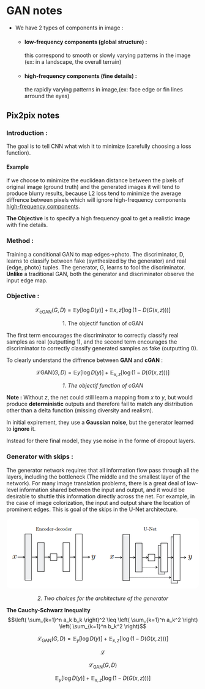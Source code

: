 # GAN notes
- We have 2 types of components in image :
    - ####  low-frequency components (global structure) : 
         <p>this correspond to smooth or slowly varying patterns in the image (ex: in a landscape, the overall terrain) 
    
    - #### high-frequency components (fine details) :
        <p>the rapidly varying patterns in image,(ex: face edge or fin lines arround the eyes)
    
## Pix2pix notes
### Introduction :
The goal is to tell CNN what wish it to minimize (carefully choosing a loss function).

 
#### Example
if we choose to minimize the euclidean distance between the pixels of original image (ground truth) and the generated images it will tend to produce blurry results, because L2 loss tend to minimize the average diffrence between pixels which will ignore high-frequency components  [high-frequency components](#high-frequency-components-fine-details).

**The Objective** is to specify a high frequency goal to get a realistic image with fine details.

### Method :

Training a conditional GAN to map edges→photo. The
discriminator, D, learns to classify between fake (synthesized by
the generator) and real {edge, photo} tuples. The generator, G,
learns to fool the discriminator. **Unlike** a traditional GAN,
both the generator and discriminator observe the input edge map.

### Objective :

$$\mathcal{L}_{\text{cGAN}}(G, D) = \mathbb{E}{y}\left[\log D(y)\right] + \mathbb{E}{x,z}\left[\log\left(1 - D\left(G\left(x, z\right)\right)\right)\right] $$
<center>1. The objectif function of cGAN</center>


The first term encourages the discriminator to correctly classify real samples as real (outputting 1), and the second term encourages the discriminator to correctly classify generated samples as fake (outputting 0).

To clearly understand the diffrence between **GAN** and **cGAN** :

$$\mathcal{L}{\text{GAN}}\left(G, D\right) = \mathbb{E}{y}\left[\log D\left(y\right)\right] + \mathbb{E}_{x,z}\left[\log\left(1 - D\left(G\left(x, z\right)\right)\right)\right]$$
*<center>1. The objectif function of cGAN* </center>



**Note :**
Without $z$, the net could still learn a mapping from $x$ to $y$, but would produce **deterministic** outputs and therefore fail to match any distribution other than a delta function (missing diversity and realism).

In initial expirement, they use a **Gaussian noise**, but the generator learned to **ignore** it.

Instead for there final model, they yse noise in the forme of dropout layers.

### Generator with skips :
The generator network requires that all information flow pass through all the layers, including the bottleneck (The middle and the smallest layer of the network). For many image translation problems, there is a great deal of low-level information shared between the input and output, and it would be desirable to shuttle this information directly across the net. For example, in the case of image colorization, the input and output share the location of prominent edges. This is goal of the skips in the U-Net architecture.
<a href="url">
<center>
<img src="images/u-net.png" height="auto" width="auto"  style="border-radius:10px">
</center>
</a>

*<center>2. Two choices for the architecture of the generator* </center>





**The Cauchy-Schwarz Inequality**
$$\left( \sum_{k=1}^n a_k b_k \right)^2 \leq \left( \sum_{k=1}^n a_k^2 \right) \left( \sum_{k=1}^n b_k^2 \right)$$


$$
\mathcal{L}_{\text{GAN}}(G, D) = \mathbb{E}_{y}[\log D(y)] + \mathbb{E}_{x,z}[\log(1 - D(G(x, z)))]
$$

$$\mathcal{L}$$

$$\mathcal{L}_{\text{GAN}}(G, D)$$

$$\mathbb{E}_{y}[\log D(y)] + \mathbb{E}_{x,z}[\log(1 - D(G(x, z)))]$$
  
